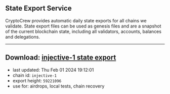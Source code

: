 ## State Export Service
CryptoCrew provides automatic daily state exports for all chains we validate. State export files can be used as genesis files and are a snapshot of the current blockchain state, including all validators, accounts, balances and delegations.

---
**Download: [injective-1 state export](https://dl.ccvalidators.com/SERVICE/injective/injective-1_export_59221096.json)**
---

- last updated: Thu Feb 01 2024 19:12:01
- chain id: `injective-1`
- export height: `59221096`
- use for: airdrops, local tests, chain recovery
